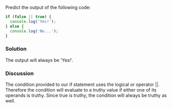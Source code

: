 Predict the output of the following code:

```JavaScript
if (false || true) {
  console.log('Yes!');
} else {
  console.log('No...');
}
```

### Solution
The output will always be 'Yes!'.

### Discussion
The condition provided to our if statement uses the logical or operator ||. Therefore the condition will evaluate to a truthy value if either one of its operands is truthy. Since true is truthy, the condition will always be truthy as well.

